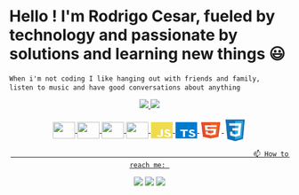 # Hello ! I'm Rodrigo Cesar, fueled by technology and passionate by solutions and learning new things 😃
                       
    When i'm not coding I like hanging out with friends and family, 
    listen to music and have good conversations about anything
    
<div align="center">
  <a href="https://github.com/RodrigoCesar94">
  <img height="180em" src="https://github-readme-stats.vercel.app/api?username=RodrigoCesar94&show_icons=true&theme=tokyonight&include_all_commits=true&count_private=true"/>
  <img height="180em" src="https://github-readme-stats.vercel.app/api/top-langs/?username=RodrigoCesar94&layout=compact&langs_count=7&theme=tokyonight"/>
    <div>  
  </div>   
  <div style="display: inline_block"><br>
  <img align="center" height="30" width="40" img src="https://cdn.jsdelivr.net/gh/devicons/devicon/icons/angularjs/angularjs-original.svg" />
  <img align="center" height="30" width="40" img src="https://cdn.jsdelivr.net/gh/devicons/devicon/icons/java/java-original-wordmark.svg" />
  <img align="center" height="30" width="40" img src="https://cdn.jsdelivr.net/gh/devicons/devicon/icons/spring/spring-original-wordmark.svg" />
  <img align="center" height="30" width="40" img src="https://cdn.jsdelivr.net/gh/devicons/devicon/icons/mysql/mysql-original-wordmark.svg" /> 
  <img align="center" height="30" width="40" src="https://raw.githubusercontent.com/devicons/devicon/master/icons/javascript/javascript-plain.svg">
  <img align="center" height="30" width="40" src="https://raw.githubusercontent.com/devicons/devicon/master/icons/typescript/typescript-plain.svg">
  <img align="center" height="30" width="40" src="https://raw.githubusercontent.com/devicons/devicon/master/icons/html5/html5-original.svg">
  <img align="center" aheight="30" width="40" src="https://raw.githubusercontent.com/devicons/devicon/master/icons/css3/css3-original.svg">
</div>
    
                                                                 📫 How to reach me: 
<div>
  <a href="https://instagram.com/rafaballerini" target="_blank"><img src="https://img.shields.io/badge/-Instagram-%23E4405F?style=for-the-badge&logo=instagram&logoColor=white" target="_blank"></a>
  <a href = "mailto:rodrigocesarrcf.94@gmail.com"><img src="https://img.shields.io/badge/-Gmail-%23333?style=for-the-badge&logo=gmail&logoColor=white" target="_blank"></a>
  <a href="https://www.linkedin.com/in/rodrigo-cesar-ferreira/" target="_blank"><img src="https://img.shields.io/badge/-LinkedIn-%230077B5?style=for-the-badge&logo=linkedin&logoColor=white" target="_blank"></a>  
 

